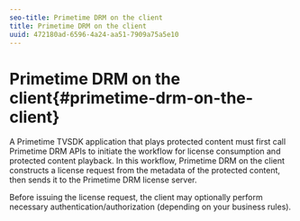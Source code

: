 ```yaml
---
seo-title: Primetime DRM on the client
title: Primetime DRM on the client
uuid: 472180ad-6596-4a24-aa51-7909a75a5e10
---
```


# Primetime DRM on the client{#primetime-drm-on-the-client}

A Primetime TVSDK application that plays protected content must first call Primetime DRM APIs to initiate the workflow for license consumption and protected content playback. In this workflow, Primetime DRM on the client constructs a license request from the metadata of the protected content, then sends it to the Primetime DRM license server.

Before issuing the license request, the client may optionally perform necessary authentication/authorization (depending on your business rules). 
